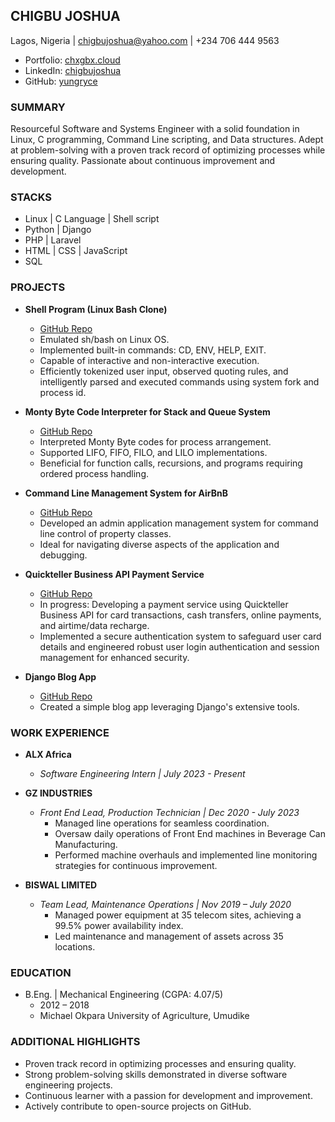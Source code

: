 ## CHIGBU JOSHUA

Lagos, Nigeria | chigbujoshua@yahoo.com | +234 706 444 9563
- Portfolio: [chxgbx.cloud](https://chxgbx.cloud/)
- LinkedIn: [chigbujoshua](https://linkedin.com/in/chigbujoshua)
- GitHub: [yungryce](https://github.com/yungryce)

### SUMMARY
Resourceful Software and Systems Engineer with a solid foundation in Linux, C programming, Command Line scripting, and Data structures. Adept at problem-solving with a proven track record of optimizing processes while ensuring quality. Passionate about continuous improvement and development.

### STACKS
- Linux | C Language | Shell script
- Python | Django
- PHP | Laravel
- HTML | CSS | JavaScript
- SQL

### PROJECTS
- **Shell Program (Linux Bash Clone)**
  - [GitHub Repo](https://github.com/yungryce/simple_shell)
  - Emulated sh/bash on Linux OS.
  - Implemented built-in commands: CD, ENV, HELP, EXIT.
  - Capable of interactive and non-interactive execution.
  - Efficiently tokenized user input, observed quoting rules, and intelligently parsed and executed commands using system fork and process id.

- **Monty Byte Code Interpreter for Stack and Queue System**
  - [GitHub Repo](https://github.com/yungryce/monty)
  - Interpreted Monty Byte codes for process arrangement.
  - Supported LIFO, FIFO, FILO, and LILO implementations.
  - Beneficial for function calls, recursions, and programs requiring ordered process handling.

- **Command Line Management System for AirBnB**
  - [GitHub Repo](https://github.com/yungryce/AirBnB_clone/)
  - Developed an admin application management system for command line control of property classes.
  - Ideal for navigating diverse aspects of the application and debugging.

- **Quickteller Business API Payment Service**
  - [GitHub Repo](https://github.com/yungryce/php_app)
  - In progress: Developing a payment service using Quickteller Business API for card transactions, cash transfers, online payments, and airtime/data recharge.
  - Implemented a secure authentication system to safeguard user card details and engineered robust user login authentication and session management for enhanced security.

- **Django Blog App**
  - [GitHub Repo](https://github.com/yungryce/blog)
  - Created a simple blog app leveraging Django's extensive tools.

### WORK EXPERIENCE
- **ALX Africa**
  - *Software Engineering Intern | July 2023 - Present*

- **GZ INDUSTRIES**
  - *Front End Lead, Production Technician | Dec 2020 - July 2023*
    - Managed line operations for seamless coordination.
    - Oversaw daily operations of Front End machines in Beverage Can Manufacturing.
    - Performed machine overhauls and implemented line monitoring strategies for continuous improvement.

- **BISWAL LIMITED**
  - *Team Lead, Maintenance Operations | Nov 2019 – July 2020*
    - Managed power equipment at 35 telecom sites, achieving a 99.5% power availability index.
    - Led maintenance and management of assets across 35 locations.

### EDUCATION
- B.Eng. | Mechanical Engineering (CGPA: 4.07/5)
  - 2012 – 2018
  - Michael Okpara University of Agriculture, Umudike

### ADDITIONAL HIGHLIGHTS
- Proven track record in optimizing processes and ensuring quality.
- Strong problem-solving skills demonstrated in diverse software engineering projects.
- Continuous learner with a passion for development and improvement.
- Actively contribute to open-source projects on GitHub.
